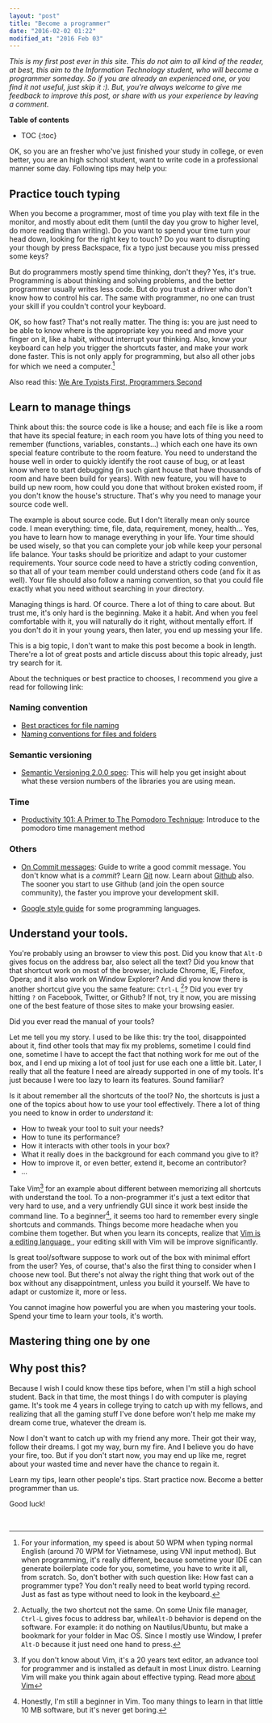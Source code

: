```yaml
---
layout: "post"
title: "Become a programmer"
date: "2016-02-02 01:22"
modified_at: "2016 Feb 03"
---
```


_This is my first post ever in this site. This do not aim to all kind of the
reader, at best, this aim to the Information Technology student, who will
become a programmer someday. So if you are already an experienced one, or you
find it not useful, just skip it :). But, you're always welcome to give me
feedback to improve this post, or share with us your experience by leaving a
comment._

**Table of contents**

* TOC
{:toc}

OK, so you are an fresher who've just finished your study in college, or even
better, you are an high school student, want to write code in a professional
manner some day. Following tips may help you:


Practice touch typing
---------------------

When you become a programmer, most of time you play with text file in the
monitor, and mostly about edit them (until the day you grow to higher level, do
more reading than writing). Do you want to spend your time turn your head down,
looking for the right key to touch? Do you want to disrupting your though by
press Backspace, fix a typo just because you miss pressed some keys?

But do programmers mostly spend time thinking, don't they? Yes, it's true.
Programming is about thinking and solving problems, and the better programmer
usually writes less code. But do you trust a driver who don't know how to
control his car. The same with programmer, no one can trust your skill if you
couldn't control your keyboard.

OK, so how fast? That's not really matter. The thing is: you are just need to
be able to know where is the appropriate key you need and move your finger on
it, like a habit, without interrupt your thinking. Also, know your keyboard can
help you trigger the shortcuts faster, and make your work done faster. This is
not only apply for programming, but also all other jobs for which we need a
computer.[^my_speed]

Also read this: [We Are Typists First, Programmers
Second](http://blog.codinghorror.com/we-are-typists-first-programmers-second/)


Learn to manage things
----------------------

Think about this: the source code is like a house; and each file is like a room
that have its special feature; in each room you have lots of thing you need to
remember (functions, variables, constants...) which each one have its own
special feature contribute to the room feature. You need to understand the
house well in order to quickly identify the root cause of bug, or at least know
where to start debugging (in such giant house that have thousands of room and
have been build for years). With new feature, you will have to build up new
room, how could you done that without broken existed room, if you don't know
the house's structure. That's why you need to manage your source code well.

The example is about source code. But I don't literally mean only source code.
I mean everything: time, file, data, requirement, money, health... Yes, you
have to learn how to manage everything in your life. Your time should be used
wisely, so that you can complete your job while keep your personal life
balance.  Your tasks should be prioritize and adapt to your customer
requirements. Your source code need to have a strictly coding convention, so
that all of your team member could understand others code (and fix it as well).
Your file should also follow a naming convention, so that you could file
exactly what you need without searching in your directory.

Managing things is hard. Of cource. There a lot of thing to care about. But
trust me, it's only hard is the beginning. Make it a habit. And when you feel
comfortable with it, you will naturally do it right, without mentally effort.
If you don't do it in your young years, then later, you end up messing your
life.

This is a big topic, I don't want to make this post become a book in length.
There're a lot of great posts and article discuss about this topic already,
just try search for it.


About the techniques or best practice to chooses, I recommend you give a read
for following link:

### Naming convention

- [Best practices for file naming](https://library.stanford.edu/research/data-management-services/data-best-practices/best-practices-file-naming)
- [Naming conventions for files and folders](https://charuzu.wordpress.com/2011/09/06/file-folder-naming-conventions)

### Semantic versioning
- [Semantic Versioning 2.0.0 spec](http://semver.org/): This will help you
    get insight about what these version numbers of the libraries you are using
    mean.

### Time

- [Productivity 101: A Primer to The Pomodoro Technique](http://lifehacker.com/productivity-101-a-primer-to-the-pomodoro-technique-1598992730): Introduce to the pomodoro time management method

### Others

- [On Commit messages](http://who-t.blogspot.in/2009/12/on-commit-messages.html): Guide to write a good commit message.  You don't know what is a _commit_?  Learn [Git](https://git-scm.com/doc) now.
    Learn about [Github](https://github.com) also. The sooner you start to use Github (and
 join the open source community), the faster you improve your development
 skill.

- [Google style guide](https://github.com/google/styleguide) for some
  programming languages.

Understand your tools.
--------------------------------------

You're probably using an browser to view this post. Did you know that `Alt-D`
gives focus on the address bar, also select all the text? Did you know that
that shortcut work on most of the browser, include Chrome, IE, Firefox, Opera;
and it also work on Window Explorer? And did you know there is another shortcut
give you the same feature: `Ctrl-L` [^alternative_alt_d]? Did you ever try
hitting `?` on Facebook, Twitter, or Github? If not, try it now, you are
missing one of the best feature of those sites to make your browsing easier.

Did you ever read the manual of your tools?

Let me tell you my story. I used to be like this: try the tool, disappointed
about it, find other tools that may fix my problems, sometime I could find one,
sometime I have to accept the fact that nothing work for me out of the box, and
I end up mixing a lot of tool just for use each one a little bit. Later, I
really that all the feature I need are already supported in one of my tools.
It's just because I were too lazy to learn its features. Sound familiar?

Is it about remember all the shortcuts of the tool? No, the shortcuts is just a
one of the topics about how to use your tool effectively. There a lot of thing
you need to know in order to _understand_ it:

- How to tweak your tool to suit your needs?
- How to tune its performance?
- How it interacts with other tools in your box?
- What it really does in the background for each command you give to it?
- How to improve it, or even better, extend it, become an contributor?
- ...

Take Vim[^vim] for an example about different between memorizing all shortcuts
with understand the tool. To a non-programmer it's just a text editor that very
hard to use, and a very unfriendly GUI since it work best inside the command
line. To a beginner[^vim_beginner], it seems too hard to remember every single
shortcuts and commands. Things become more headache when you combine them
together. But when you learn its concepts, realize that [Vim is a editing
language ](https://danielmiessler.com/study/vim/#language), your editing skill
with Vim will be improve significantly.

Is great tool/software suppose to work out of the box with minimal effort from
the user? Yes, of course, that's also the first thing to consider when I choose
new tool. But there's not alway the right thing that work out of the box
without any disappointment, unless you build it yourself. We have to adapt or
customize it, more or less.

You cannot imagine how powerful you are when you mastering your tools. Spend
your time to learn your tools, it's worth.

Mastering thing one by one
--------------------------



Why post this?
--------------

Because I wish I could know these tips before, when I'm still a high school
student. Back in that time, the most things I do with computer is playing game.
It's took me 4 years in college trying to catch up with my fellows, and
realizing that all the gaming stuff I've done before won't help me make my
dream come true, whatever the dream is.

Now I don't want to catch up with my friend any more. Their got their way,
follow their dreams. I got my way, burn my fire. And I believe you do have your
fire, too. But if you don't start now, you may end up like me, regret about
your wasted time and never have the chance to regain it.

Learn my tips, learn other people's tips. Start practice now. Become a better programmer than us.

Good luck!


<br>

[^alternative_alt_d]: Actually, the two shortcut not the same. On some Unix file manager, `Ctrl-L` gives focus to address bar, while`Alt-D` behavior is depend on the software. For example: it do nothing on Nautilus/Ubuntu, but make a bookmark for your folder in Mac OS. Since I mostly use Window, I prefer `Alt-D` because it just need one hand to press.

[^vim]: If you don't know about Vim, it's a 20 years text editor, an advance tool for programmer and is installed as default in most Linux distro. Learning Vim will make you think again about effective typing. Read more [about Vim]( http://www.vim.org/about.php)

[^vim_beginner]: Honestly, I'm still a beginner in Vim. Too many things to learn in that little 10 MB software, but it's never get boring.

[^my_speed]: For your information, my speed is about 50 WPM when typing normal English (around 70 WPM for Vietnamese, using VNI input method). But when programming, it's really different, because sometime your IDE can generate boilerplate code for you, sometime, you have to write it all, from scratch. So, don't bother with such question like: How fast can a programmer type? You don't really need to beat world typing record. Just as fast as type without need to look in the keyboard.

